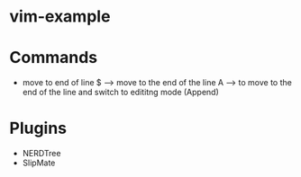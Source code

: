 vim-example
===========

Commands
====================
- move to end of line
    $ --> move to the end of the line
    A --> to move to the end of the line and switch to edititng mode (Append)

Plugins
====================
- NERDTree
- SlipMate
